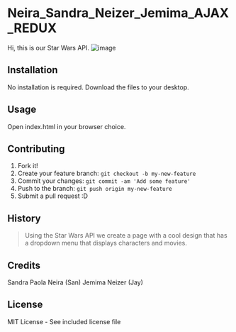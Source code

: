 # Neira_Sandra_Neizer_Jemima_AJAX_REDUX
 Hi, this is our Star Wars API.
 ![image](https://github.com/Sssanp/Neira_Sandra_Neizer_Jemima_AJAX_REDUX/assets/121986335/e214559b-305b-4d68-ab97-592650008403)

## Installation
No installation is required. Download the files to your desktop.
## Usage
Open index.html in your browser choice.
## Contributing
1. Fork it!
2. Create your feature branch: `git checkout -b my-new-feature`
3. Commit your changes: `git commit -am 'Add some feature'`
4. Push to the branch: `git push origin my-new-feature`
5. Submit a pull request :D
## History
>Using the Star Wars API we create a page with a cool design that has a dropdown menu that displays characters and movies.
## Credits
Sandra Paola Neira (San) Jemima Neizer (Jay)
## License
MIT License - See included license file
